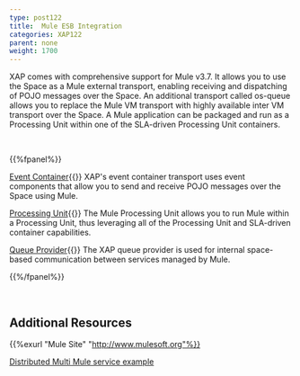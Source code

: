 ```yaml
---
type: post122
title:  Mule ESB Integration
categories: XAP122
parent: none
weight: 1700
---
```


XAP comes with comprehensive support for Mule v3.7. It allows you to use the Space as a Mule external transport, enabling receiving and dispatching of POJO messages over the Space.
An additional transport called os-queue allows you to replace the Mule VM transport with highly available inter VM transport over the Space.
A Mule application can be packaged and run as a Processing Unit within one of the SLA-driven Processing Unit containers.

<br>

{{%fpanel%}}

[Event Container](./mule-event-container-transport.html){{<wbr>}}
XAP's event container transport uses event components that allow you to send and receive POJO messages over the Space using Mule.

[Processing Unit](./mule-processing-unit.html){{<wbr>}}
The Mule Processing Unit allows you to run Mule within a Processing Unit, thus leveraging all of the Processing Unit and SLA-driven container capabilities.

[Queue Provider](./mule-queue-provider.html){{<wbr>}}
The XAP queue provider is used for internal space-based communication between services managed by Mule.

{{%/fpanel%}}

<br>

## Additional Resources

{{%exurl "Mule Site" "http://www.mulesoft.org"%}}

[Distributed Multi Mule service example](/sbp/mule-esb-example.html)


